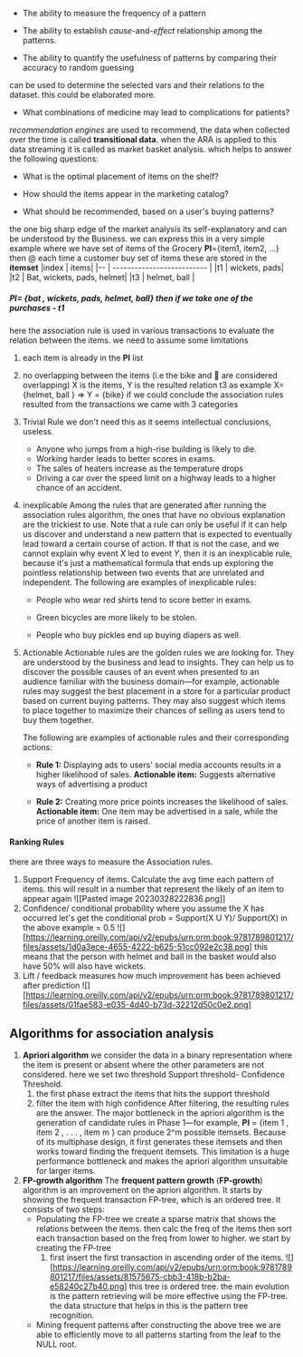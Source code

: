 -   The ability to measure the frequency of a pattern
    
-   The ability to establish _cause_-and-_effect_ relationship among the patterns.
    
-   The ability to quantify the usefulness of patterns by comparing their accuracy to random guessing

can be used to determine the selected vars and their relations to the dataset. this could be elaborated more. 
-   What combinations of medicine may lead to complications for patients?

*recommendation  engines* are used to recommend, the data when collected over the time is called **transitional data**. when the ARA is applied to this data streaming it is called as market basket analysis. 
which helps to answer the following questions:

-   What is the optimal placement of items on the shelf?
    
-   How should the items appear in the marketing catalog?
    
-   What should be recommended, based on a user's buying patterns?

the one big sharp edge of the market analysis its self-explanatory and can be understood by the Business. we can express this in a very simple example where we have set of items of the Grocery **PI**={item1, item2, ...}
then @ each time a customer buy set of items these are stored in the **itemset** 
|index | items|
|-- | -------------------------- |
|t1 | wickets, pads|
|t2 | Bat, wickets, pads, helmet|
|t3 | helmet, ball |
##### **PI**= {bat , wickets, pads, helmet, ball} then if we take one of the purchases - t1
here the association rule is used in various transactions to evaluate the relation between the items. 
we need to assume some limitations 
1. each item is already in the **PI** list
2. no overlapping between the items (i.e the bike and 🛞 are considered overlapping)
X is the items, Y is the resulted relation t3 as example X= {helmet, ball } => Y = {bike}
if we could conclude the association rules resulted from the transactions we came with 3 categories
1. Trivial Rule
	   we don't need this as it seems intellectual conclusions, useless.
	-   Anyone who jumps from a high-rise building is likely to die.
	-   Working harder leads to better scores in exams.
	-   The sales of heaters increase as the temperature drops
	-   Driving a car over the speed limit on a highway leads to a higher chance of an accident.
1. inexplicable
	Among the rules that are generated after running the association rules algorithm, the ones that have no obvious explanation are the trickiest to use. Note that a rule can only be useful if it can help us discover and understand a new pattern that is expected to eventually lead toward a certain course of action. If that is not the case, and we cannot explain why event _X_ led to event _Y_, then it is an inexplicable rule, because it's just a mathematical formula that ends up exploring the pointless relationship between two events that are unrelated and independent.
	The following are examples of inexplicable rules:
	-   People who wear red shirts tend to score better in exams.
    
	-   Green bicycles are more likely to be stolen.
    
	-   People who buy pickles end up buying diapers as well.
1. Actionable 
	Actionable rules are the golden rules we are looking for. They are understood by the business and lead to insights. They can help us to discover the possible causes of an event when presented to an audience familiar with the business domain—for example, actionable rules may suggest the best placement in a store for a particular product based on current buying patterns. They may also suggest which items to place together to maximize their chances of selling as users tend to buy them together.

	The following are examples of actionable rules and their corresponding actions:

	-   **Rule 1:** Displaying ads to users' social media accounts results in a higher likelihood of sales.
		**Actionable item:** Suggests alternative ways of advertising a product

	-   **Rule 2:** Creating more price points increases the likelihood of sales.
		**Actionable item:** One item may be advertised in a sale, while the price of another item is raised.
	
#### Ranking Rules 
there are three ways to measure the Association rules. 
1. Support Frequency of items.
	Calculate the avg time each pattern of items. this will result in a number that represent the likely of an item to appear again 
	![[Pasted image 20230328222836.png]]
2. Confidence/ conditional probability 
	 where you assume the X has occurred let's get the conditional 
	 prob = Support(X U Y)/ Support(X) in the above example = 0.5
	 ![][https://learning.oreilly.com/api/v2/epubs/urn:orm:book:9781789801217/files/assets/1d0a3ece-4655-4222-b625-51cc092e2c38.png]
	this means that the person with helmet and ball in the basket would also have 50% will also have wickets.  
3. Lift / feedback
	measures how much improvement has been achieved after prediction 
	![][https://learning.oreilly.com/api/v2/epubs/urn:orm:book:9781789801217/files/assets/01fae583-e035-4d40-b73d-32212d50c0e2.png]

## Algorithms for association analysis
1. **Apriori algorithm**
	we consider the data in a binary representation where the item is present or absent where the other parameters are not considered. here we set two threshold Support threshold- Confidence Threshold. 
	1. the first phase extract the items that hits the support threshold 
	2. filter the item with high confidence 
	After filtering, the resulting rules are the answer.
	The major bottleneck in the apriori algorithm is the generation of candidate rules in Phase 1—for example, **PI** = {item 1 , item 2 , . . . , item m } can produce 2^m possible itemsets. Because of its multiphase design, it first generates these itemsets and then works toward finding the frequent itemsets. This limitation is a huge performance bottleneck and makes the apriori algorithm unsuitable for larger items.
2. **FP-growth algorithm**
	The **frequent pattern growth** (**FP-growth**) algorithm is an improvement on the apriori algorithm. It starts by showing the frequent transaction FP-tree, which is an ordered tree. It consists of two steps:
	-   Populating the FP-tree
	    we create a sparse matrix that shows the relations between the items. 
	    then calc the freq of the items then sort each transaction based on the freq from lower to higher.
	    we start by creating the FP-tree 
	    1. first insert the first transaction in ascending order of the items. 
	    ![][https://learning.oreilly.com/api/v2/epubs/urn:orm:book:9781789801217/files/assets/81575675-cbb3-418b-b2ba-e58240c27b40.png]
	    this tree is ordered tree.  the main evolution is the pattern retrieving will be more effective using the FP-tree. the data structure that helps in this is the pattern tree recognition.
	-   Mining frequent patterns
		 after constructing the above tree we are able to efficiently move to all patterns starting from the leaf to the NULL root. 
